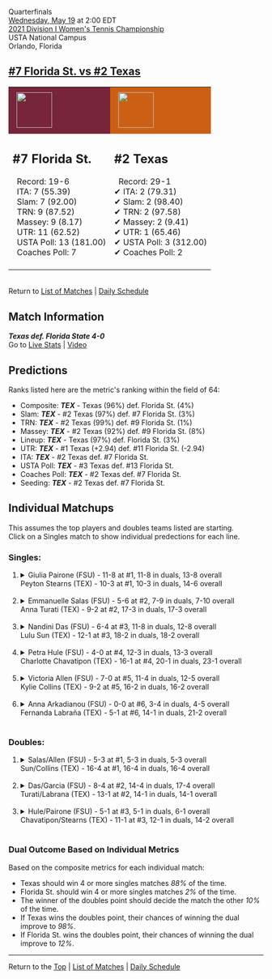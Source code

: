 Quarterfinals[](#top)<a name="top"></a>  
[Wednesday, May 19](../../schedule/05-19.md) at 2:00 EDT  
[2021 Division I Women's Tennis Championship](../index.md)  
USTA National Campus  
Orlando, Florida  
## [#7 Florida St. vs #2 Texas](https://www.ncaa.com/game/5833706)  

<table><tr style="background-color: #d9d9d9 !important"><td style="background-color: #76253A !important"><img src="https://www.ncaa.com/sites/default/files/images/logos/schools/f/florida-st.70.png" width="70" height="70" style="padding: 8px;" /></td><td style="background-color: #CB6015 !important"><img src="https://www.ncaa.com/sites/default/files/images/logos/schools/t/texas.70.png" width="70" height="70" style="padding: 8px;" /></td></tr><tr>
<td>  

<h2>#7 Florida St.</h2>  
&nbsp; Record: 19-6<br>  
&nbsp; ITA: 7 (55.39)<br>  
&nbsp; Slam: 7 (92.00)<br>  
&nbsp; TRN: 9 (87.52)<br>  
&nbsp; Massey: 9 (8.17)<br>  
&nbsp; UTR: 11 (62.52)<br>  
&nbsp; USTA Poll: 13 (181.00)<br>  
&nbsp; Coaches Poll: 7<br>  
<br>  

</td>
<td>  

<h2>#2 Texas</h2>  
&nbsp; Record: 29-1<br>  
&#10004; ITA: 2 (79.31)<br>  
&#10004; Slam: 2 (98.40)<br>  
&#10004; TRN: 2 (97.58)<br>  
&#10004; Massey: 2 (9.41)<br>  
&#10004; UTR: 1 (65.46)<br>  
&#10004; USTA Poll: 3 (312.00)<br>  
&#10004; Coaches Poll: 2<br>  
<br>  

</td>
</tr></table>  


<br>Return to [List of Matches](../index.md) &#124; [Daily Schedule](../../schedule/05-19.md)

## Match Information  
***Texas def. Florida State 4-0***  
Go to [Live Stats](http://scores.tennisticker.de/usa/ustanc/conf/league/sb.html?tournid=787&clubid=265-241&cn1=Texas&cn2=Florida%20State&ci1=265&ci2=241&lid=83) | [Video](https://t1.app.link/ncaachampionships)  

## Predictions  

Ranks listed here are the metric's ranking within the field of 64:  
- Composite: ***TEX*** - Texas (96%) def. Florida St. (4%)  
- Slam: ***TEX*** - #2 Texas (97%) def. #7 Florida St. (3%)  
- TRN: ***TEX*** - #2 Texas (99%) def. #9 Florida St. (1%)  
- Massey: ***TEX*** - #2 Texas (92%) def. #9 Florida St. (8%)  
- Lineup: ***TEX*** - Texas (97%) def. Florida St. (3%)  
- UTR: ***TEX*** - #1 Texas (+2.94) def. #11 Florida St. (-2.94)  
- ITA: ***TEX*** - #2 Texas def. #7 Florida St.  
- USTA Poll: ***TEX*** - #3 Texas def. #13 Florida St.  
- Coaches Poll: ***TEX*** - #2 Texas def. #7 Florida St.  
- Seeding: ***TEX*** - #2 Texas def. #7 Florida St.  

## Individual Matchups  
This assumes the top players and doubles teams listed are starting.  
Click on a Singles match to show individual predections for each line.  

### Singles:  

<ol>
<li><details>
<summary markdown="span">Giulia Pairone (FSU) - 11-8 at #1, 11-8 in duals, 13-8 overall<br>Peyton Stearns (TEX) - 10-3 at #1, 10-3 in duals, 14-6 overall</summary>
<h4>Predictions</h4><ul>
<li>Composite: <b><i>TEX</i></b> - Stearns (59%) def. Pairone (41%)</li>  
<li>Slam: <b><i>TEX</i></b> - Stearns (51%) def. Pairone (49%)</li>  
<li>TRN: <b><i>TEX</i></b> - Stearns (51%) def. Pairone (49%)</li>  
<li>Massey: <b><i>TEX</i></b> - Stearns (58%) def. Pairone (42%)</li>  
<li>UTR: <b><i>TEX</i></b> - Stearns (75%) def. Pairone (25%)</li>  
<li>ITA: <b><i>FSU</i></b> - Pairone (30.67) def. Stearns (16.38)</li>  
</ul>
</details>&nbsp;</li>
<li><details>
<summary markdown="span">Emmanuelle Salas (FSU) - 5-6 at #2, 7-9 in duals, 7-10 overall<br>Anna Turati (TEX) - 9-2 at #2, 17-3 in duals, 17-3 overall</summary>
<h4>Predictions</h4><ul>
<li>Composite: <b><i>TEX</i></b> - Turati (87%) def. Salas (13%)</li>  
<li>Slam: <b><i>TEX</i></b> - Turati (91%) def. Salas (9%)</li>  
<li>TRN: <b><i>TEX</i></b> - Turati (92%) def. Salas (8%)</li>  
<li>Massey: <b><i>TEX</i></b> - Turati (78%) def. Salas (22%)</li>  
<li>UTR: <b><i>TEX</i></b> - Turati (85%) def. Salas (15%)</li>  
<li>ITA: <b><i>TEX</i></b> - Turati (17.31) def. Salas (14.35)</li>  
</ul>
</details>&nbsp;</li>
<li><details>
<summary markdown="span">Nandini Das (FSU) - 6-4 at #3, 11-8 in duals, 12-8 overall<br>Lulu Sun (TEX) - 12-1 at #3, 18-2 in duals, 18-2 overall</summary>
<h4>Predictions</h4><ul>
<li>Composite: <b><i>TEX</i></b> - Sun (88%) def. Das (12%)</li>  
<li>Slam: <b><i>TEX</i></b> - Sun (87%) def. Das (13%)</li>  
<li>TRN: <b><i>TEX</i></b> - Sun (92%) def. Das (8%)</li>  
<li>Massey: <b><i>TEX</i></b> - Sun (78%) def. Das (22%)</li>  
<li>UTR: <b><i>TEX</i></b> - Sun (95%) def. Das (5%)</li>  
<li>ITA: <b><i>TEX</i></b> - Sun (9.34) def. Das (2.52)</li>  
</ul>
</details>&nbsp;</li>
<li><details>
<summary markdown="span">Petra Hule (FSU) - 4-0 at #4, 12-3 in duals, 13-3 overall<br>Charlotte Chavatipon (TEX) - 16-1 at #4, 20-1 in duals, 23-1 overall</summary>
<h4>Predictions</h4><ul>
<li>Composite: <b><i>TEX</i></b> - Chavatipon (83%) def. Hule (17%)</li>  
<li>Slam: <b><i>TEX</i></b> - Chavatipon (87%) def. Hule (13%)</li>  
<li>TRN: <b><i>TEX</i></b> - Chavatipon (87%) def. Hule (13%)</li>  
<li>Massey: <b><i>TEX</i></b> - Chavatipon (74%) def. Hule (26%)</li>  
<li>UTR: <b><i>TEX</i></b> - Chavatipon (85%) def. Hule (15%)</li>  
<li>ITA: <b><i>TEX</i></b> - Chavatipon (7.87) def. Hule (3.24)</li>  
</ul>
</details>&nbsp;</li>
<li><details>
<summary markdown="span">Victoria Allen (FSU) - 7-0 at #5, 11-4 in duals, 12-5 overall<br>Kylie Collins (TEX) - 9-2 at #5, 16-2 in duals, 16-2 overall</summary>
<h4>Predictions</h4><ul>
<li>Composite: <b><i>TEX</i></b> - Collins (72%) def. Allen (28%)</li>  
<li>Slam: <b><i>TEX</i></b> - Collins (66%) def. Allen (34%)</li>  
<li>TRN: <b><i>TEX</i></b> - Collins (73%) def. Allen (27%)</li>  
<li>Massey: <b><i>TEX</i></b> - Collins (65%) def. Allen (35%)</li>  
<li>UTR: <b><i>TEX</i></b> - Collins (84%) def. Allen (16%)</li>  
<li>ITA: <b><i>TEX</i></b> - Collins (8.04) def. Allen (2.90)</li>  
</ul>
</details>&nbsp;</li>
<li><details>
<summary markdown="span">Anna Arkadianou (FSU) - 0-0 at #6, 3-4 in duals, 4-5 overall<br>Fernanda Labraña (TEX) - 5-1 at #6, 14-1 in duals, 21-2 overall</summary>
<h4>Predictions</h4><ul>
<li>Composite: <b><i>TEX</i></b> - Labraña (73%) def. Arkadianou (27%)</li>  
<li>Slam: <b><i>TEX</i></b> - Labraña (70%) def. Arkadianou (30%)</li>  
<li>TRN: <b><i>TEX</i></b> - Labraña (89%) def. Arkadianou (11%)</li>  
<li>Massey: <b><i>TEX</i></b> - Labraña (68%) def. Arkadianou (32%)</li>  
<li>UTR: <b><i>TEX</i></b> - Labraña (66%) def. Arkadianou (34%)</li>  
<li>ITA: <b><i>FSU</i></b> - # Arkadianou def. Labraña (4.28)</li>  
</ul>
</details>&nbsp;</li>
</ol>

### Doubles:  

<ol>
<li><details>
<summary markdown="span">Salas/Allen (FSU) - 5-3 at #1, 5-3 in duals, 5-3 overall<br>Sun/Collins (TEX) - 16-4 at #1, 16-4 in duals, 16-4 overall</summary>
<br>Sorry, we don't have any metrics for this match
</details>&nbsp;</li>
<li><details>
<summary markdown="span">Das/Garcia (FSU) - 8-4 at #2, 14-4 in duals, 17-4 overall<br>Turati/Labrana (TEX) - 13-1 at #2, 14-1 in duals, 14-1 overall</summary>
<br>Sorry, we don't have any metrics for this match
</details>&nbsp;</li>
<li><details>
<summary markdown="span">Hule/Pairone (FSU) - 5-1 at #3, 5-1 in duals, 6-1 overall<br>Chavatipon/Stearns (TEX) - 11-1 at #3, 12-1 in duals, 14-2 overall</summary>
<br>Sorry, we don't have any metrics for this match
</details>&nbsp;</li>
</ol>

### Dual Outcome Based on Individual Metrics  
  
Based on the composite metrics for each individual match:  
- Texas should win 4 or more singles matches *88%* of the time.  
- Florida St. should win 4 or more singles matches *2%* of the time.  
- The winner of the doubles point should decide the match the other *10%* of the time.  
- If Texas wins the doubles point, their chances of winning the dual improve to *98%*.  
- If Florida St. wins the doubles point, their chances of winning the dual improve to *12%*.  
  
------

Return to the [Top](#top) &#124; [List of Matches](../index.md) &#124; [Daily Schedule](../../schedule/05-19.md)  
